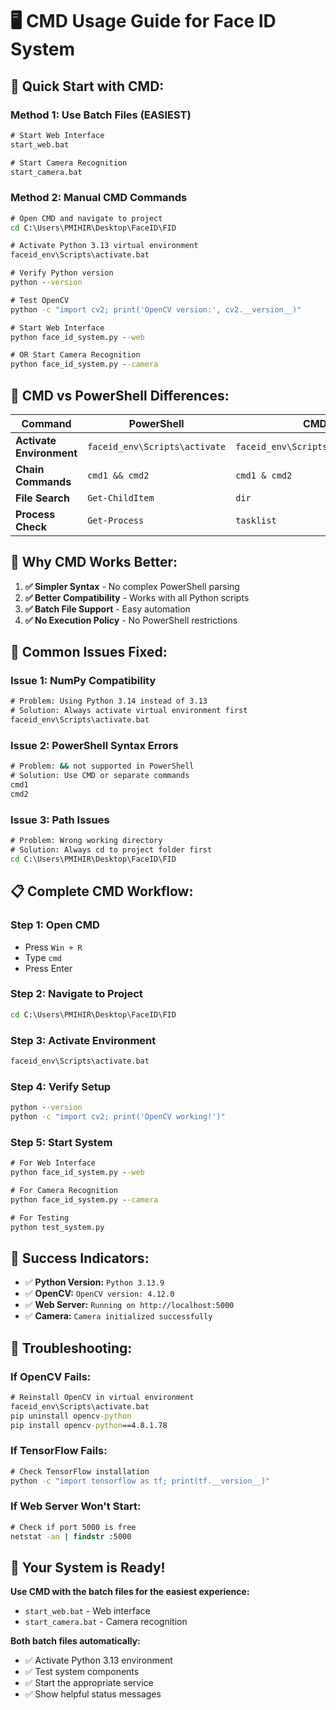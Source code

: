 # 🖥️ **CMD Usage Guide for Face ID System**

## 🚀 **Quick Start with CMD:**

### **Method 1: Use Batch Files (EASIEST)**
```cmd
# Start Web Interface
start_web.bat

# Start Camera Recognition  
start_camera.bat
```

### **Method 2: Manual CMD Commands**
```cmd
# Open CMD and navigate to project
cd C:\Users\PMIHIR\Desktop\FaceID\FID

# Activate Python 3.13 virtual environment
faceid_env\Scripts\activate.bat

# Verify Python version
python --version

# Test OpenCV
python -c "import cv2; print('OpenCV version:', cv2.__version__)"

# Start Web Interface
python face_id_system.py --web

# OR Start Camera Recognition
python face_id_system.py --camera
```

## 🔧 **CMD vs PowerShell Differences:**

| Command | PowerShell | CMD |
|---------|------------|-----|
| **Activate Environment** | `faceid_env\Scripts\activate` | `faceid_env\Scripts\activate.bat` |
| **Chain Commands** | `cmd1 && cmd2` | `cmd1 & cmd2` |
| **File Search** | `Get-ChildItem` | `dir` |
| **Process Check** | `Get-Process` | `tasklist` |

## 🎯 **Why CMD Works Better:**

1. **✅ Simpler Syntax** - No complex PowerShell parsing
2. **✅ Better Compatibility** - Works with all Python scripts
3. **✅ Batch File Support** - Easy automation
4. **✅ No Execution Policy** - No PowerShell restrictions

## 🚨 **Common Issues Fixed:**

### **Issue 1: NumPy Compatibility**
```cmd
# Problem: Using Python 3.14 instead of 3.13
# Solution: Always activate virtual environment first
faceid_env\Scripts\activate.bat
```

### **Issue 2: PowerShell Syntax Errors**
```cmd
# Problem: && not supported in PowerShell
# Solution: Use CMD or separate commands
cmd1
cmd2
```

### **Issue 3: Path Issues**
```cmd
# Problem: Wrong working directory
# Solution: Always cd to project folder first
cd C:\Users\PMIHIR\Desktop\FaceID\FID
```

## 📋 **Complete CMD Workflow:**

### **Step 1: Open CMD**
- Press `Win + R`
- Type `cmd`
- Press Enter

### **Step 2: Navigate to Project**
```cmd
cd C:\Users\PMIHIR\Desktop\FaceID\FID
```

### **Step 3: Activate Environment**
```cmd
faceid_env\Scripts\activate.bat
```

### **Step 4: Verify Setup**
```cmd
python --version
python -c "import cv2; print('OpenCV working!')"
```

### **Step 5: Start System**
```cmd
# For Web Interface
python face_id_system.py --web

# For Camera Recognition
python face_id_system.py --camera

# For Testing
python test_system.py
```

## 🎉 **Success Indicators:**

- ✅ **Python Version:** `Python 3.13.9`
- ✅ **OpenCV:** `OpenCV version: 4.12.0`
- ✅ **Web Server:** `Running on http://localhost:5000`
- ✅ **Camera:** `Camera initialized successfully`

## 🔧 **Troubleshooting:**

### **If OpenCV Fails:**
```cmd
# Reinstall OpenCV in virtual environment
faceid_env\Scripts\activate.bat
pip uninstall opencv-python
pip install opencv-python==4.8.1.78
```

### **If TensorFlow Fails:**
```cmd
# Check TensorFlow installation
python -c "import tensorflow as tf; print(tf.__version__)"
```

### **If Web Server Won't Start:**
```cmd
# Check if port 5000 is free
netstat -an | findstr :5000
```

## 🎯 **Your System is Ready!**

**Use CMD with the batch files for the easiest experience:**
- `start_web.bat` - Web interface
- `start_camera.bat` - Camera recognition

**Both batch files automatically:**
- ✅ Activate Python 3.13 environment
- ✅ Test system components
- ✅ Start the appropriate service
- ✅ Show helpful status messages
